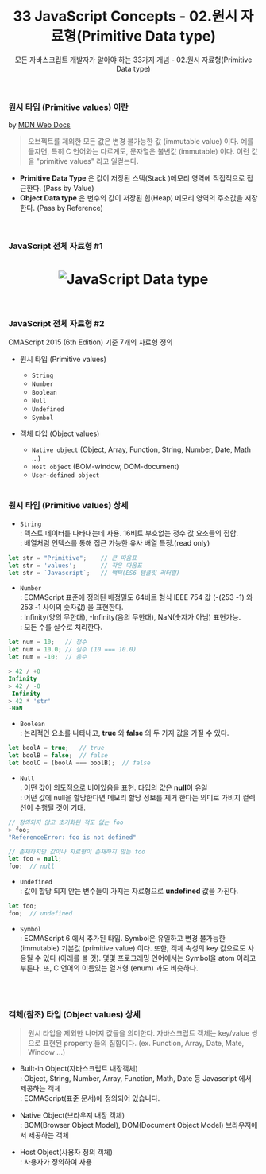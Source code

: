 ﻿---
layout: post
title: 33 JavaScript Concepts - 02.원시 자료형(Primitive Data type)
subtitle: 모든 자바스크립트 개발자가 알아야 하는 33가지 개념 - 02.원시 자료형(Primitive Data type)
tags: [javascript, ECMAScript, ECMA스크립트, 33-js-concepts, primitive]
image: /img/posts/2019-02-21-모든 자바스크립트 개발자가 알아야 하는 33가지 개념.jpg
comments: true
---

### 원시 타입 (Primitive values) 이란
by [MDN Web Docs](https://developer.mozilla.org/ko/docs/Web/JavaScript/Data_structures)

>오브젝트를 제외한 모든 값은 변경 불가능한 값 (immutable value) 이다. 예를 들자면, 특히 C 언어와는 다르게도, 문자열은 불변값 (immutable) 이다. 이런 값을 "primitive values" 라고 일컫는다.  

- **Primitive Data Type** 은 값이 저장된 스택(Stack )메모리 영역에 직접적으로 접근한다. (Pass by Value)
- **Object Data type** 은 변수의 값이 저장된 힙(Heap) 메모리 영역의 주소값을 저장한다. (Pass by Reference)


<br />  

### JavaScript 전체 자료형 #1
<h1 align="center">
  <img src="https://seniya.github.io/img/posts/2019-02-26-33-js-concepts-02-primitive-data-type.PNG" alt="JavaScript Data type">
</h1>

<br />  

### JavaScript 전체 자료형 #2  

CMAScript 2015 (6th Edition) 기준  7개의 자료형 정의

-  원시 타입 (Primitive values)
   - `String`
   - `Number`
   - `Boolean`
   - `Null`
   - `Undefined`
   - `Symbol`
- 객체 타입 (Object values)
  - `Native object` (Object, Array, Function, String, Number, Date, Math ...)  
  - `Host object` (BOM-window, DOM-document)
  - `User-defined object`

  <br />   


### 원시 타입 (Primitive values) 상세

- `String`  
: 텍스트 데이터를 나타내는데 사용. 16비트 부호없는 정수 값 요소들의 집합.  
: 배열처럼 인덱스를 통해 접근 가능한 유사 배열 특징.(read only)  

```javascript
let str = "Primitive";    // 큰 따옴표
let str = 'values';       // 작은 따옴표
let str = `Javascript`;   // 백틱(ES6 템플릿 리터럴)
```

- `Number`  
: ECMAScript 표준에 정의된 배정밀도 64비트 형식 IEEE 754 값 (-(253 -1) 와 253 -1 사이의 숫자값) 을 표현한다.  
: Infinity(양의 무한대), -Infinity(음의 무한대), NaN(숫자가 아님) 표현가능.  
: 모든 수를 실수로 처리한다.  

```javascript
let num = 10;   // 정수
let num = 10.0; // 실수 (10 === 10.0)
let num = -10;  // 음수

> 42 / +0
Infinity
> 42 / -0
-Infinity
> 42 * 'str'
-NaN
```

- `Boolean`  
: 논리적인 요소를 나타내고, **true** 와 **false** 의 두 가지 값을 가질 수 있다.  

```javascript
let boolA = true;   // true
let boolB = false;  // false
let boolC = (boolA === boolB);  // false
```


- `Null`  
: 어떤 값이 의도적으로 비어있음을 표현. 타입의 값은 **null**이 유일  
: 어떤 값에 null을 할당한다면 메모리 할당 정보를 제거 한다는 의미로 가비지 컬렉션이 수행될 것이 기대.  

```javascript
// 정의되지 않고 초기화된 적도 없는 foo
> foo;
"ReferenceError: foo is not defined"

// 존재하지만 값이나 자료형이 존재하지 않는 foo
let foo = null;
foo;  // null
```


- `Undefined`  
: 값이 할당 되지 안는 변수들이 가지는 자료형으로 **undefined** 값을 가진다.  

```javascript
let foo;
foo;  // undefined
```

- `Symbol`  
: ECMAScript 6 에서 추가된 타입. Symbol은 유일하고 변경 불가능한 (immutable) 기본값 (primitive value) 이다. 또한, 객체 속성의 key 값으로도 사용될 수 있다 (아래를 볼 것). 몇몇 프로그래밍 언어에서는 Symbol을 atom 이라고 부른다. 또, C 언어의 이름있는 열거형 (enum) 과도 비슷하다.


<br /> 
<br /> 

### 객체(참조) 타입 (Object values) 상세

> 원시 타입을 제외한 나머지 값들을 의미한다. 자바스크립트 객체는 key/value 쌍으로 표현된 property 들의 집합이다. (ex. Function, Array, Date, Mate, Window ...)

- Built-in Object(자바스크립트 내장객체)  
: Object, String, Number, Array, Function, Math, Date 등 Javascript 에서 제공하는 객체  
: ECMAScript(표준 문서)에 정의되어 있습니다.

- Native Object(브라우져 내장 객체)   
: BOM(Browser Object Model), DOM(Document Object Model) 브라우저에서 제공하는 객체

- Host Object(사용자 정의 객체)   
: 사용자가 정의하여 사용
